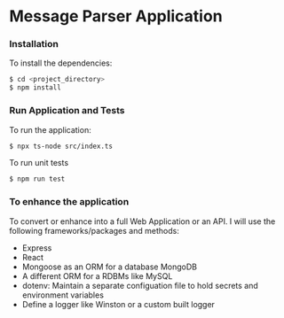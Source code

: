 # Message Parser Application

### Installation

To install the dependencies:

```sh
$ cd <project_directory>
$ npm install
```

### Run Application and Tests

To run the application:

```sh
$ npx ts-node src/index.ts
```

To run unit tests

```sh
$ npm run test
```

### To enhance the application
To convert or enhance into a full Web Application or an API. I will use the following frameworks/packages and methods:
- Express
- React
- Mongoose as an ORM for a database MongoDB
- A different ORM for a RDBMs like MySQL
- dotenv: Maintain a separate configuation file to hold secrets and environment variables
- Define a logger like Winston or a custom built logger
